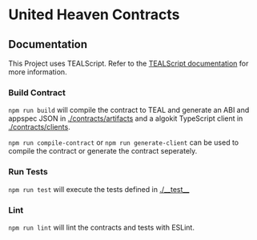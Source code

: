 # United Heaven Contracts

## Documentation

This Project uses TEALScript. Refer to the
[TEALScript documentation](https://tealscript.algo.xyz) for more information.

### Build Contract

`npm run build` will compile the contract to TEAL and generate an ABI and
appspec JSON in [./contracts/artifacts](./contracts/artifacts/) and a algokit
TypeScript client in [./contracts/clients](./contracts/clients/).

`npm run compile-contract` or `npm run generate-client` can be used to compile
the contract or generate the contract seperately.

### Run Tests

`npm run test` will execute the tests defined in [./\_\_test\_\_](./__test__)

### Lint

`npm run lint` will lint the contracts and tests with ESLint.
